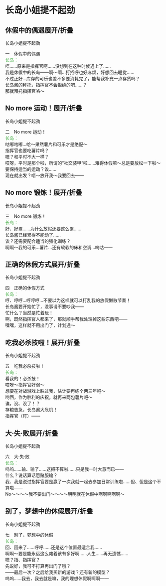 # 长岛小姐提不起劲

## 休假中的偶遇展开/折叠

<p>长岛小姐提不起劲
</p><p>一　休假中的偶遇<br/>
<span style="color:#4eb24e;">长岛：</span><br/>
唔……原来是指挥官啊……没想到在这种时候遇上了……<br/>
我是休假中的长岛——啊～啊…打招呼也好麻烦，好想回去睡觉……<br/>
不过正好…库存的可乐也差不多要消耗完了，能帮我补充一点存货吗？<br/>
长岛酱的拜托，指挥官不会拒绝的吧……？<br/>
那就拜托指挥官咯～<br/>
</p>

## No more 运动！展开/折叠

<p>长岛小姐提不起劲
</p><p>二　No more 运动！<br/>
<span style="color:#4eb24e;">长岛：</span><br/>
咕嘟咕嘟…哈～果然薯片和可乐才是绝配～<br/>
指挥官也要吃薯片吗？<br/>
嗯？和平时不大一样？<br/>
哎呀，平时是那个啦，所谓的“社交装甲”啦……难得休假嘛～总是要放松一下啦～<br/>
要保持适当的运动？诶……<br/>
现在就出发？唔～放开我～我要回去——<br/>
</p>

## No more 锻炼！展开/折叠

<p>长岛小姐提不起劲
</p><p>三　No more 锻炼！<br/>
<span style="color:#4eb24e;">长岛：</span><br/>
好、好累……为什么放假还要这么累……<br/>
长岛酱已经累得不能动了……<br/>
诶？还需要配合适当的强化训练？<br/>
啊啊～我的可乐…薯片…还有软软的床和空调…呜咕——<br/>
</p>

## 正确的休假方式展开/折叠

<p>长岛小姐提不起劲
</p><p>四　正确的休假方式<br/>
<span style="color:#4eb24e;">长岛：</span><br/>
哼、哼哼…哼哼哼…不要以为这样就可以打乱我的放假懒散节奏！<br/>
长岛酱要开始忙了，没事请不要吵我——<br/>
忙什么？当然是忙着玩！<br/>
啊，既然指挥官人都来了，那就顺手帮我处理掉这些东西吧——<br/>
嘿嘿，这样就不用出门了，计划通～<br/>
</p>

## 吃我必杀技啦！展开/折叠

<p>长岛小姐提不起劲
</p><p>五　吃我必杀技啦！<br/>
<span style="color:#4eb24e;">长岛：</span><br/>
看我的！必杀技！<br/>
哎呀～指挥官好弱～<br/>
想要在对战游戏上胜过我，估计要再练个两三年吧～<br/>
哟西，作为胜利的庆祝，就再来两包薯片吧～<br/>
诶，没、没了！？<br/>
存粮告急，长岛酱大危机！<br/>
指挥官（盯）——<br/>
</p>

## 大·失·败展开/折叠

<p>长岛小姐提不起劲
</p><p>六　大·失·败<br/>
<span style="color:#4eb24e;">长岛：</span><br/>
呜呜……输、输了……这把不算啦……只是我一时大意而已——<br/>
什么？说话算话愿赌服输？<br/>
我、我是说过指挥官要是赢了一次我就一起去参加日常训练啦……但、但是这个不算啦——<br/>
No～～～～我不要出门～～～～明明就在休假中啊啊啊啊啊～<br/>
</p>

## 别了，梦想中的休假展开/折叠

<p>长岛小姐提不起劲
</p><p>七　别了，梦想中的休假<br/>
<span style="color:#4eb24e;">长岛：</span><br/>
回、回来了……呼呼……还是这个位置最适合我……<br/>
啊啊～要是能永远这么瘫着该有多好啊……人生……再无遗憾……<br/>
嗯？指、指挥官？<br/>
先说好，我可不打算再出门了哦？<br/>
——最后一次？之后给我买新的游戏？还有新的模型？<br/>
呜呜……我去，我去就是嘛，我的理想休假啊啊啊——<br/>
</p>
